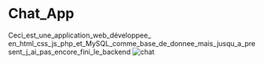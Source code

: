 

# Chat_App
Ceci_est_une_application_web_développee_ en_html_css_js_php_et_MySQL_comme_base_de_donnee_mais_jusqu_a_present_j_ai_pas_encore_fini_le_backend
![chat](https://github.com/IrouKaizen/Chat_App/assets/122926735/c581bf9b-0440-45be-93b7-db012096f715)
